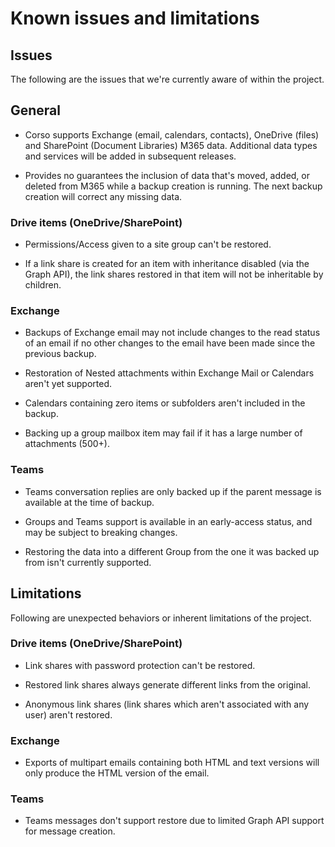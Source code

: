 # Known issues and limitations

## Issues

The following are the issues that we're currently aware of within the project.

## General

- Corso supports Exchange (email, calendars, contacts), OneDrive (files) and SharePoint (Document Libraries) M365 data.
  Additional data types and services will be added in subsequent releases.

- Provides no guarantees the inclusion of data that's moved, added, or deleted
  from M365 while a backup creation is running.
  The next backup creation will correct any missing data.

### Drive items (OneDrive/SharePoint)

- Permissions/Access given to a site group can't be restored.

- If a link share is created for an item with inheritance disabled
  (via the Graph API), the link shares restored in that item will
  not be inheritable by children.

### Exchange

- Backups of Exchange email may not include changes to the read status of an email if no other changes
  to the email have been made since the previous backup.

- Restoration of Nested attachments within Exchange Mail or Calendars aren't yet supported.

- Calendars containing zero items or subfolders aren't included in the backup.

- Backing up a group mailbox item may fail if it has a large number of attachments (500+).

### Teams

- Teams conversation replies are only backed up if the parent message is available at the time of backup.

- Groups and Teams support is available in an early-access status, and may be subject to breaking changes.

- Restoring the data into a different Group from the one it was backed up from isn't currently supported.

## Limitations

Following are unexpected behaviors or inherent limitations of the project.

<!-- markdownlint-disable-next-line no-duplicate-heading -->
### Drive items (OneDrive/SharePoint)

- Link shares with password protection can't be restored.

- Restored link shares always generate different links from the original.

- Anonymous link shares (link shares which aren't associated with any user) aren't restored.

<!-- markdownlint-disable-next-line no-duplicate-heading -->
### Exchange

- Exports of multipart emails containing both HTML and text versions will only produce the HTML version of the email.

<!-- markdownlint-disable-next-line no-duplicate-heading -->
### Teams

- Teams messages don't support restore due to limited Graph API support for message creation.
